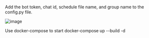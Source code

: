 Add the bot token, chat id, schedule file name, and group name to the config.py file.

![image](https://github.com/user-attachments/assets/ac6313da-5656-492a-b948-e4fd86d4da06)

Use docker-compose to start docker-compose up --build -d
